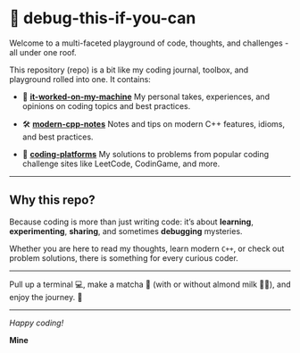 # 🐛 debug-this-if-you-can

Welcome to a multi-faceted playground of code, thoughts, and challenges - all under one roof.

This repository (repo) is a bit like my coding journal, toolbox, and playground rolled into one. It contains:

- 📓 [**it-worked-on-my-machine**](https://github.com/minh1505/debug-this-if-you-can/tree/main/it-worked-on-my-machine)
  My personal takes, experiences, and opinions on coding topics and best practices.

- 🛠️  [**modern-cpp-notes**](https://github.com/minh1505/debug-this-if-you-can/tree/main/modern-cpp-notes)
  Notes and tips on modern C++ features, idioms, and best practices.

- 🎯 [**coding-platforms**](https://github.com/minh1505/debug-this-if-you-can/tree/main/coding-platforms)
  My solutions to problems from popular coding challenge sites like LeetCode, CodinGame, and more.

---

## Why this repo?

Because coding is more than just writing code: it’s about **learning**, **experimenting**, **sharing**, and sometimes **debugging** mysteries.

Whether you are here to read my thoughts, learn modern ```C++```, or check out problem solutions, there is something for every curious coder.

---

Pull up a terminal 💻, make a matcha 🍵 (with or without almond milk 🥜🥛), and enjoy the journey. 🚀

---

*Happy coding!*

**Mine**


